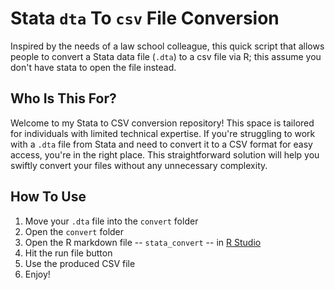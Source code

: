 # Stata `dta` To `csv` File Conversion
Inspired by the needs of a law school colleague, this quick script that allows people to convert a Stata data file (`.dta`) to a csv file via R; this assume you don't have stata to open the file instead. 

## Who Is This For?
Welcome to my Stata to CSV conversion repository! This space is tailored for individuals with limited technical expertise. If you're struggling to work with a `.dta` file from Stata and need to convert it to a CSV format for easy access, you're in the right place. This straightforward solution will help you swiftly convert your files without any unnecessary complexity. 

## How To Use
1. Move your `.dta` file into the `convert` folder
2. Open the `convert` folder
3. Open the R markdown file -- `stata_convert` -- in [R Studio](https://posit.co/download/rstudio-desktop/)
4. Hit the run file button
5. Use the produced CSV file
6. Enjoy!

